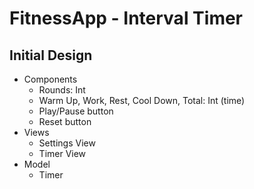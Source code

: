 # FitnessApp - Interval Timer

## Initial Design

- Components
  - Rounds: Int
  - Warm Up, Work, Rest, Cool Down, Total: Int (time)
  - Play/Pause button
  - Reset button
- Views
  - Settings View
  - Timer View
- Model
  - Timer
